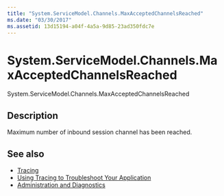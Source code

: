 ```yaml
---
title: "System.ServiceModel.Channels.MaxAcceptedChannelsReached"
ms.date: "03/30/2017"
ms.assetid: 13d15194-a04f-4a5a-9d85-23ad350fdc7e
---
```

# System.ServiceModel.Channels.MaxAcceptedChannelsReached
System.ServiceModel.Channels.MaxAcceptedChannelsReached  
  
## Description  
 Maximum number of inbound session channel has been reached.  
  
## See also
- [Tracing](../../../../../docs/framework/wcf/diagnostics/tracing/index.md)
- [Using Tracing to Troubleshoot Your Application](../../../../../docs/framework/wcf/diagnostics/tracing/using-tracing-to-troubleshoot-your-application.md)
- [Administration and Diagnostics](../../../../../docs/framework/wcf/diagnostics/index.md)
